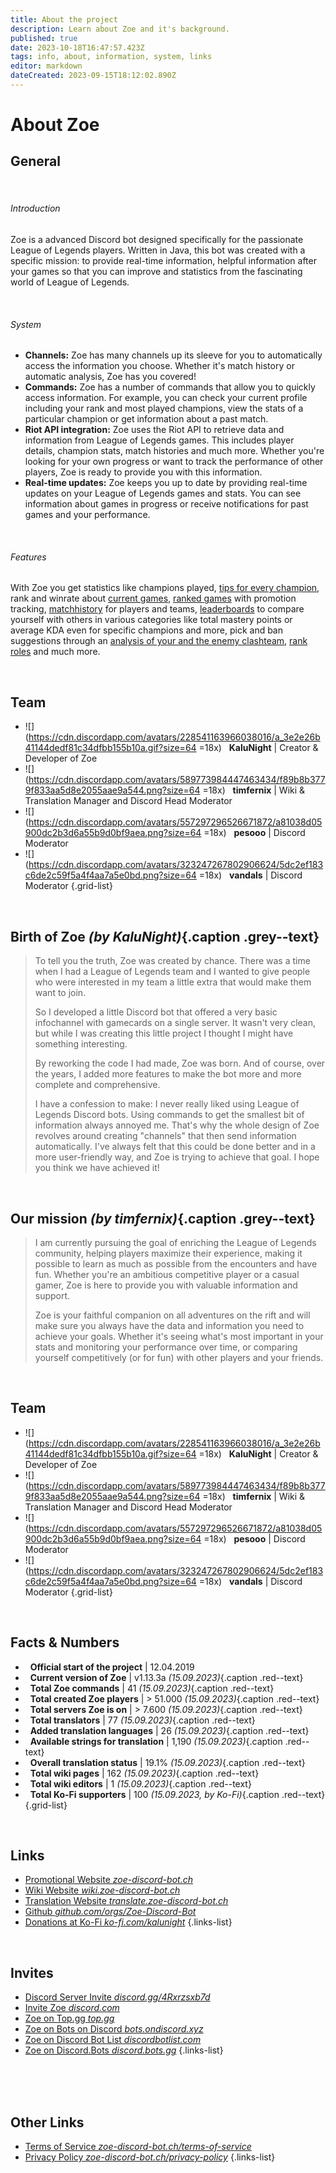 ```yaml
---
title: About the project
description: Learn about Zoe and it's background.
published: true
date: 2023-10-18T16:47:57.423Z
tags: info, about, information, system, links
editor: markdown
dateCreated: 2023-09-15T18:12:02.890Z
---
```


# About Zoe

## General

<br>

###### Introduction

Zoe is a advanced Discord bot designed specifically for the passionate League of Legends players. Written in Java, this bot was created with a specific mission: to provide real-time information, helpful information after your games so that you can improve and statistics from the fascinating world of League of Legends.

<br>

###### System
- **Channels:** Zoe has many channels up its sleeve for you to automatically access the information you choose. Whether it's match history or automatic analysis, Zoe has you covered!
- **Commands:** Zoe has a number of commands that allow you to quickly access information. For example, you can check your current profile including your rank and most played champions, view the stats of a particular champion or get information about a past match.
- **Riot API integration:** Zoe uses the Riot API to retrieve data and information from League of Legends games. This includes player details, champion stats, match histories and much more. Whether you're looking for your own progress or want to track the performance of other players, Zoe is ready to provide you with this information.
- **Real-time updates:** Zoe keeps you up to date by providing real-time updates on your League of Legends games and stats. You can see information about games in progress or receive notifications for past games and your performance.

<br>

###### Features
With Zoe you get statistics like champions played, [tips for every champion](/en/features/champion-analysis), rank and winrate about [current games](/en/features/infoChannel), [ranked games](/en/features/rankChannel) with promotion tracking,  [matchhistory](/en/features/matchhistoryChannel) for players and teams, [leaderboards](/en/features/leaderboards) to compare yourself with others in various categories like total mastery points or average KDA even for specific champions and more, pick and ban suggestions through an [analysis of your and the enemy clashteam](/en/features/clashChannel), [rank roles](/en/features/rankroles) and much more. 

<br>

## Team

- ![](https://cdn.discordapp.com/avatars/228541163966038016/a_3e2e26b41144dedf81c34dfbb155b10a.gif?size=64 =18x)  &nbsp; **KaluNight** | Creator & Developer of Zoe
- ![](https://cdn.discordapp.com/avatars/589773984447463434/f89b8b3779f833aa5d8e2055aae9a544.png?size=64 =18x) &nbsp; **timfernix** | Wiki & Translation Manager and Discord Head Moderator
- ![](https://cdn.discordapp.com/avatars/557297296526671872/a81038d05900dc2b3d6a55b9d0bf9aea.png?size=64 =18x) &nbsp; **pesooo** | Discord Moderator
- ![](https://cdn.discordapp.com/avatars/323247267802906624/5dc2ef183c6de2c59f5a4f4aa7a5e0bd.png?size=64 =18x) &nbsp; **vandals** | Discord Moderator
{.grid-list}

<br>

## Birth of Zoe *(by KaluNight)*{.caption .grey--text}
> To tell you the truth, Zoe was created by chance. There was a time when I had a League of Legends team and I wanted to give people who were interested in my team a little extra that would make them want to join.
>
> So I developed a little Discord bot that offered a very basic infochannel with gamecards on a single server. It wasn't very clean, but while I was creating this little project I thought I might have something interesting.
>
> By reworking the code I had made, Zoe was born. And of course, over the years, I added more features to make the bot more and more complete and comprehensive.
>
> I have a confession to make: I never really liked using League of Legends Discord bots. Using commands to get the smallest bit of information always annoyed me. That's why the whole design of Zoe revolves around creating "channels" that then send information automatically. I've always felt that this could be done better and in a more user-friendly way, and Zoe is trying to achieve that goal. I hope you think we have achieved it!

<br>

## Our mission *(by timfernix)*{.caption .grey--text}
> I am currently pursuing the goal of enriching the League of Legends community, helping players maximize their experience, making it possible to learn as much as possible from the encounters and have fun. Whether you're an ambitious competitive player or a casual gamer, Zoe is here to provide you with valuable information and support.
>
> Zoe is your faithful companion on all adventures on the rift and will make sure you always have the data and information you need to achieve your goals.
Whether it's seeing what's most important in your stats and monitoring your performance over time, or comparing yourself competitively (or for fun) with other players and your friends.

<br>

## Team

- ![](https://cdn.discordapp.com/avatars/228541163966038016/a_3e2e26b41144dedf81c34dfbb155b10a.gif?size=64 =18x)  &nbsp; **KaluNight** | Creator & Developer of Zoe
- ![](https://cdn.discordapp.com/avatars/589773984447463434/f89b8b3779f833aa5d8e2055aae9a544.png?size=64 =18x) &nbsp; **timfernix** | Wiki & Translation Manager and Discord Head Moderator
- ![](https://cdn.discordapp.com/avatars/557297296526671872/a81038d05900dc2b3d6a55b9d0bf9aea.png?size=64 =18x) &nbsp; **pesooo** | Discord Moderator
- ![](https://cdn.discordapp.com/avatars/323247267802906624/5dc2ef183c6de2c59f5a4f4aa7a5e0bd.png?size=64 =18x) &nbsp; **vandals** | Discord Moderator
{.grid-list}

<br>

## Facts & Numbers

- <i class="mdi mdi-calendar"></i>  &nbsp; **Official start of the project** | 12.04.2019	
- <i class="mdi mdi-code-tags"></i>  &nbsp; **Current version of Zoe** | v1.13.3a *(15.09.2023)*{.caption .red--text}
- <i class="mdi mdi-slash-forward-box"></i>  &nbsp; **Total Zoe commands** | 41 *(15.09.2023)*{.caption .red--text}
- <i class="mdi mdi-account"></i>  &nbsp; **Total created Zoe players** | > 51.000 *(15.09.2023)*{.caption .red--text}
- <i class="mdi mdi-server"></i>  &nbsp; **Total servers Zoe is on** | > 7.600 *(15.09.2023)*{.caption .red--text}
- <i class="mdi mdi-account"></i>  &nbsp; **Total translators** | 77 *(15.09.2023)*{.caption .red--text}
- <i class="mdi mdi-translate"></i>  &nbsp; **Added translation languages** | 26 *(15.09.2023)*{.caption .red--text}
- <i class="mdi mdi-translate"></i>  &nbsp; **Available strings for translation** | 1,190 *(15.09.2023)*{.caption .red--text}	
- <i class="mdi mdi-translate"></i>  &nbsp; **Overall translation status** | 19.1% *(15.09.2023)*{.caption .red--text}
- <i class="mdi mdi-library"></i>  &nbsp; **Total wiki pages** | 162 *(15.09.2023)*{.caption .red--text}
- <i class="mdi mdi-account"></i>  &nbsp; **Total wiki editors** | 1 *(15.09.2023)*{.caption .red--text}
- <i class="mdi mdi-gift"></i>  &nbsp; **Total Ko-Fi supporters** | 100 *(15.09.2023, by Ko-Fi)*{.caption .red--text}
{.grid-list}

<br>

## Links
- [<i class="mdi mdi-home"></i> Promotional Website *zoe-discord-bot.ch*](https://zoe-discord-bot.ch/)
- [<i class="mdi mdi-library"></i> Wiki Website *wiki.zoe-discord-bot.ch*](https://wiki.zoe-discord-bot.ch/en/home/)
- [<i class="mdi mdi-translate"></i> Translation Website *translate.zoe-discord-bot.ch*](https://translate.zoe-discord-bot.ch/)
- [<i class="mdi mdi-code-braces"></i> Github *github.com/orgs/Zoe-Discord-Bot*](https://github.com/orgs/Zoe-Discord-Bot/)
- [<i class="mdi mdi-gift"></i> Donations at Ko-Fi *ko-fi.com/kalunight*](https://ko-fi.com/kalunight)
{.links-list}

<br>

## Invites
- [Discord Server Invite *discord.gg/4Rxrzsxb7d*](https://discord.gg/4Rxrzsxb7d)
- [Invite Zoe *discord.com*](https://discord.com/oauth2/authorize?client_id=550737379460382752&scope=bot%20applications.commands&permissions=397553298512&response_type=code&redirect_uri=https%3A%2F%2Fzoe-discord-bot.ch%2FThanksYou.html)
- [Zoe on Top.gg *top.gg*](https://top.gg/bot/550737379460382752)
- [Zoe on Bots on Discord *bots.ondiscord.xyz*](https://bots.ondiscord.xyz/bots/550737379460382752)
- [Zoe on Discord Bot List *discordbotlist.com*](https://discordbotlist.com/bots/zoe)
- [Zoe on Discord.Bots *discord.bots.gg*](https://discord.bots.gg/bots/550737379460382752)
{.links-list}

<br><br><br>

## Other Links
- [<i class="mdi mdi-shield-check-outline"></i> Terms of Service *zoe-discord-bot.ch/terms-of-service*](https://zoe-discord-bot.ch/terms-of-service.html)
- [<i class="mdi mdi-shield-lock-outline"></i> Privacy Policy *zoe-discord-bot.ch/privacy-policy*](https://zoe-discord-bot.ch/privacy-policy.html)
{.links-list}


